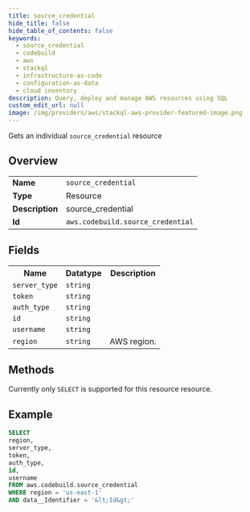 ```yaml
---
title: source_credential
hide_title: false
hide_table_of_contents: false
keywords:
  - source_credential
  - codebuild
  - aws
  - stackql
  - infrastructure-as-code
  - configuration-as-data
  - cloud inventory
description: Query, deploy and manage AWS resources using SQL
custom_edit_url: null
image: /img/providers/aws/stackql-aws-provider-featured-image.png
---
```

Gets an individual <code>source_credential</code> resource

## Overview
<table><tbody>
<tr><td><b>Name</b></td><td><code>source_credential</code></td></tr>
<tr><td><b>Type</b></td><td>Resource</td></tr>
<tr><td><b>Description</b></td><td>source_credential</td></tr>
<tr><td><b>Id</b></td><td><code>aws.codebuild.source_credential</code></td></tr>
</tbody></table>

## Fields
<table><tbody>
<tr><th>Name</th><th>Datatype</th><th>Description</th></tr>
<tr><td><code>server_type</code></td><td><code>string</code></td><td></td></tr>
<tr><td><code>token</code></td><td><code>string</code></td><td></td></tr>
<tr><td><code>auth_type</code></td><td><code>string</code></td><td></td></tr>
<tr><td><code>id</code></td><td><code>string</code></td><td></td></tr>
<tr><td><code>username</code></td><td><code>string</code></td><td></td></tr>
<tr><td><code>region</code></td><td><code>string</code></td><td>AWS region.</td></tr>

</tbody></table>

## Methods
Currently only <code>SELECT</code> is supported for this resource resource.





## Example
```sql
SELECT
region,
server_type,
token,
auth_type,
id,
username
FROM aws.codebuild.source_credential
WHERE region = 'us-east-1'
AND data__Identifier = '&lt;Id&gt;'
```
